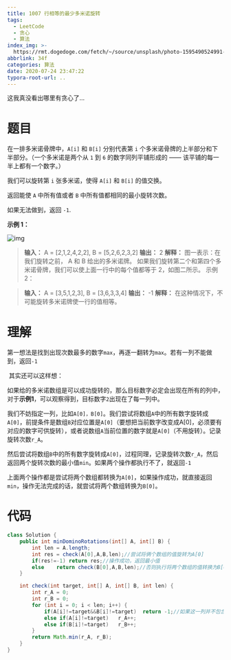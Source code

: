 ```yaml
---
title: 1007 行相等的最少多米诺旋转
tags:
  - LeetCode
  - 贪心
  - 算法
index_img: >-
  https://rmt.dogedoge.com/fetch/~/source/unsplash/photo-1595490524991-bb5f6b2e948e?auto=format&fit=crop&w=500&q=75
abbrlink: 34f
categories: 算法
date: 2020-07-24 23:47:22
typora-root-url: ..
---
```


这我真没看出哪里有贪心了...

<!-- more --->

# 题目

在一排多米诺骨牌中，`A[i]` 和 `B[i]` 分别代表第 `i` 个多米诺骨牌的上半部分和下半部分。（一个多米诺是两个从 `1` 到 `6` 的数字同列平铺形成的 —— 该平铺的每一半上都有一个数字。）

我们可以旋转第 `i` 张多米诺，使得 `A[i]` 和 `B[i]` 的值交换。

返回能使 `A` 中所有值或者 `B` 中所有值都相同的最小旋转次数。

如果无法做到，返回 `-1`.

 

**示例 1：**



![img](/img/%601007-%E8%A1%8C%E7%9B%B8%E7%AD%89%E7%9A%84%E6%9C%80%E5%B0%91%E5%A4%9A%E7%B1%B3%E8%AF%BA%E6%97%8B%E8%BD%AC%60/domino.png)

> **输入：** A = [2,1,2,4,2,2], B = [5,2,6,2,3,2]
> **输出：** 2
> **解释：**
> 图一表示：在我们旋转之前， A 和 B 给出的多米诺牌。
> 如果我们旋转第二个和第四个多米诺骨牌，我们可以使上面一行中的每个值都等于 2，如图二所示。
> 示例 2：

> **输入：**  A = [3,5,1,2,3], B = [3,6,3,3,4]
> **输出：**  -1
> **解释：**
> 在这种情况下，不可能旋转多米诺牌使一行的值相等。

# 理解

​	第一想法是找到出现次数最多的数字`max`，再逐一翻转为`max`。若有一列不能做到，返回`-1`

​	其实还可以这样想：

​	如果给的多米诺数组是可以成功旋转的，那么目标数字必定会出现在所有的列中，对于**示例1**，可以观察得到，目标数字`2`出现在了每一列中。

​	我们不妨指定一列，比如`A[0]，B[0]`。我们尝试将数组`A`中的所有数字旋转成`A[0]`，前提条件是数组`B`对应位置是`A[0]`（要想把当前数字改变成A[0]，必须要有对应的数字可供旋转），或者说数组`A`当前位置的数字就是`A[0]`（不用旋转）。记录旋转次数`r_A`。

​	然后尝试将数组`B`中的所有数字旋转成`A[0]`，过程同理，记录旋转次数`r_A`，然后返回两个旋转次数的最小值`min`。如果两个操作都执行不了，就返回`-1`

​	上面两个操作都是尝试将两个数组都转换为`A[0]`，如果操作成功，就直接返回`min`，操作无法完成的话，就尝试将两个数组转换为`B[0]`。

# 代码

```java
class Solution {
    public int minDominoRotations(int[] A, int[] B) {
        int len = A.length;
        int res = check(A[0],A,B,len);//尝试将俩个数组的值旋转为A[0]
        if(res!=-1) return res;//操作成功，返回最小值
        else    return check(B[0],A,B,len);//否则执行将两个数组的值转换为B[0]
    }

    int check(int target, int[] A, int[] B, int len) {
        int r_A = 0;
        int r_B = 0;
        for (int i = 0; i < len; i++) {
            if(A[i]!=target&&B[i]!=target)  return -1;//如果这一列并不包含目标数字，肯定是失败的。
            else if(A[i]!=target)   r_A++;
            else if(B[i]!=target)   r_B++;
        }
        return Math.min(r_A, r_B);
    }
}
```

